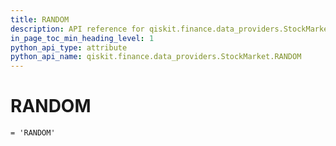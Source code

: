 ```yaml
---
title: RANDOM
description: API reference for qiskit.finance.data_providers.StockMarket.RANDOM
in_page_toc_min_heading_level: 1
python_api_type: attribute
python_api_name: qiskit.finance.data_providers.StockMarket.RANDOM
---
```


# RANDOM

<span id="qiskit.finance.data_providers.StockMarket.RANDOM" />

`= 'RANDOM'`

